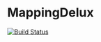 # MappingDelux
[![Build Status](https://travis-ci.org/stvndall/MappingDelux.svg?branch=master)](master)
